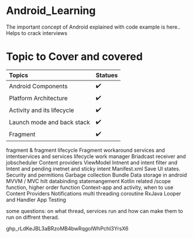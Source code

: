 # Android_Learning
The important concept of Android explained with code example is here.. Helps to crack interviews


# Topic to Cover and covered

Topics | Statues
:------------ | :-------------
Android Components | ✔️
Platform Architecture | ✔️
Activity and its lifecycle | ✔️
Launch mode and back stack | ✔️
Fragment | ✔️


fragment & fragment lifecycle
Fragment workaround
services and intentservices and services lifecycle
work manager
Briadcast receiver and jobscheduler
Content providers
ViewModel
Intnent and intent filter and Intent and pending inetnet and sticky intent
Manifest.xml
Save UI states.
Security and permitions
Garbage collection
Bundle
Data storage in android
MVVM / MVC
hilt
databinding
statemangement
Kotlin related /scope function, higher order function
Context-app and activity, when to use Content Providers
Notifications
multi threading
coroutine
RxJava
Looper and Handler
App Testing

some questions:
on what thread, services run and how can make them to run on diffrent therad.










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
